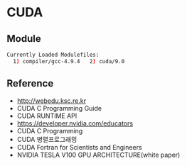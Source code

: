 # CUDA


## Module
```sh
Currently Loaded Modulefiles:
  1) compiler/gcc-4.9.4   2) cuda/9.0
```

## Reference

- <http://webedu.ksc.re.kr>
- CUDA C Programming Guide
- CUDA RUNTIME API
- <https://developer.nvidia.com/educators>
- CUDA C Programming
- CUDA 병렬프로그래밍
- CUDA Fortran for Scientists and Engineers
- NVIDIA TESLA V100 GPU ARCHITECTURE(white paper)

